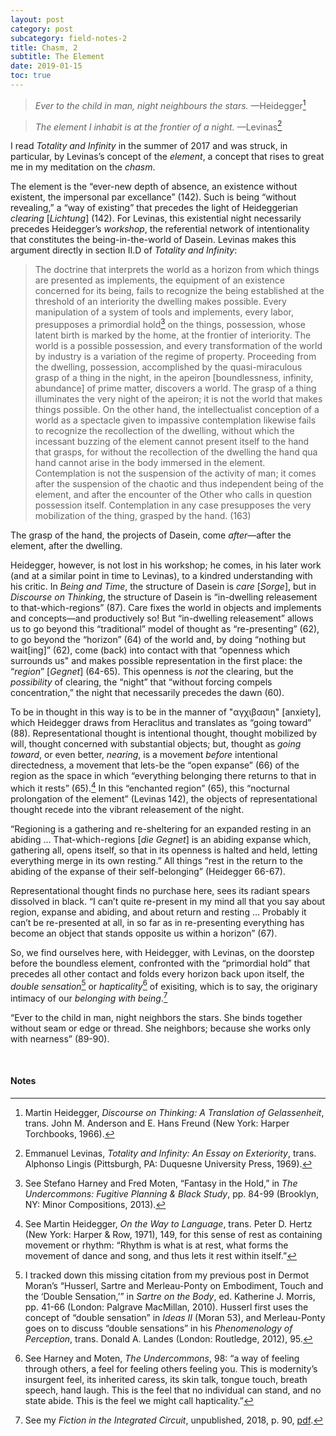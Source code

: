 ```yaml
---
layout: post
category: post
subcategory: field-notes-2
title: Chasm, 2
subtitle: The Element
date: 2019-01-15
toc: true
---
```


> *Ever to the child in man, night neighbours the stars.* —Heidegger[^1]

> *The element I inhabit is at the frontier of a night.* —Levinas[^2]

I read *Totality and Infinity* in the summer of 2017 and was struck, in particular, by Levinas’s concept of the *element*, a concept that rises to great me in my meditation on the *chasm*.

The element is the “ever-new depth of absence, an existence without existent, the impersonal par excellance” (142). Such is being “without revealing,” a “way of existing” that precedes the light of Heideggerian *clearing* [*Lichtung*] (142). For Levinas, this existential night necessarily precedes Heidegger’s *workshop*, the referential network of intentionality that constitutes the being-in-the-world of Dasein. Levinas makes this argument directly in section II.D of *Totality and Infinity*:

> The doctrine that interprets the world as a horizon from which things are presented as implements, the equipment of an existence concerned for its being, fails to recognize the being established at the threshold of an interiority the dwelling makes possible. Every manipulation of a system of tools and implements, every labor, presupposes a primordial hold[^3] on the things, possession, whose latent birth is marked by the home, at the frontier of interiority. The world is a possible possession, and every transformation of the world by industry is a variation of the regime of property. Proceeding from the dwelling, possession, accomplished by the quasi-miraculous grasp of a thing in the night, in the apeiron [boundlessness, infinity, abundance] of prime matter, discovers a world. The grasp of a thing illuminates the very night of the apeiron; it is not the world that makes things possible. On the other hand, the intellectualist conception of a world as a spectacle given to impassive contemplation likewise fails to recognize the recollection of the dwelling, without which the incessant buzzing of the element cannot present itself to the hand that grasps, for without the recollection of the dwelling the hand qua hand cannot arise in the body immersed in the element. Contemplation is not the suspension of the activity of man; it comes after the suspension of the chaotic and thus independent being of the element, and after the encounter of the Other who calls in question possession itself. Contemplation in any case presupposes the very mobilization of the thing, grasped by the hand. (163)

The grasp of the hand, the projects of Dasein, come *after*—after the element, after the dwelling.

Heidegger, however, is not lost in his workshop; he comes, in his later work (and at a similar point in time to Levinas), to a kindred understanding with his critic. In *Being and Time*, the structure of Dasein is *care* [*Sorge*], but in *Discourse on Thinking*, the structure of Dasein is “in-dwelling releasement to that-which-regions” (87). Care fixes the world in objects and implements and concepts—and productively so! But “in-dwelling releasement” allows us to go beyond this “traditional” model of thought as “re-presenting” (62), to go beyond the “horizon” (64) of the world and, by doing “nothing but wait[ing]” (62), come (back) into contact with that “openness which surrounds us" and makes possible representation in the first place: the “*region*” [*Gegnet*] (64-65). This openness is *not* the clearing, but the *possibility* of clearing, the “night” that “without forcing compels concentration,” the night that necessarily precedes the dawn (60).

To be in thought in this way is to be in the manner of "αγχιβασιη" [anxiety], which Heidegger draws from Heraclitus and translates as “going toward” (88). Representational thought is intentional thought, thought mobilized by will, thought concerned with substantial objects; but, thought as *going toward*, or even better, *nearing*, is a movement *before* intentional directedness, a movement that lets-be the “open expanse” (66) of the region as the space in which “everything belonging there returns to that in which it rests” (65).[^4] In this “enchanted region” (65), this “nocturnal prolongation of the element” (Levinas 142), the objects of representational thought recede into the vibrant releasement of the night.

“Regioning is a gathering and re-sheltering for an expanded resting in an abiding … That-which-regions [*die Gegnet*] is an abiding expanse which, gathering all, opens itself, so that in its openness is halted and held, letting everything merge in its own resting.” All things “rest in the return to the abiding of the expanse of their self-belonging” (Heidegger 66-67).

Representational thought finds no purchase here, sees its radiant spears dissolved in black. “I can’t quite re-present in my mind all that you say about region, expanse and abiding, and about return and resting … Probably it can’t be re-presented at all, in so far as in re-presenting everything has become an object that stands opposite us within a horizon” (67).

So, we find ourselves here, with Heidegger, with Levinas, on the doorstep before the boundless element, confronted with the “primordial hold” that precedes all other contact and folds every horizon back upon itself, the *double sensation*[^5] or *hapticality*[^6] of exisiting, which is to say, the originary intimacy of our *belonging with being*.[^7]

“Ever to the child in man, night neighbors the stars. She binds together without seam or edge or thread. She neighbors; because she works only with nearness” (89-90).

<br>

#### Notes

[^1]: Martin Heidegger, *Discourse on Thinking: A Translation of Gelassenheit*, trans. John M. Anderson and E. Hans Freund (New York: Harper Torchbooks, 1966).

[^2]: Emmanuel Levinas, *Totality and Infinity: An Essay on Exteriority*, trans. Alphonso Lingis (Pittsburgh, PA: Duquesne University Press, 1969).

[^3]: See Stefano Harney and Fred Moten, “Fantasy in the Hold,” in *The Undercommons: Fugitive Planning & Black Study*, pp. 84-99 (Brooklyn, NY: Minor Compositions, 2013).

[^4]: See Martin Heidegger, *On the Way to Language*, trans. Peter D. Hertz (New York: Harper & Row, 1971), 149, for this sense of rest as containing movement or rhythm: “Rhythm is what is at rest, what forms the movement of dance and song, and thus lets it rest within itself.”

[^5]: I tracked down this missing citation from my previous post in Dermot Moran’s “Husserl, Sartre and Merleau-Ponty on Embodiment, Touch and the ‘Double Sensation,’” in *Sartre on the Body*, ed. Katherine J. Morris, pp. 41-66 (London: Palgrave MacMillan, 2010). Husserl first uses the concept of “double sensation” in *Ideas II* (Moran 53), and Merleau-Ponty goes on to discuss “double sensations” in his *Phenomenology of Perception*, trans. Donald A. Landes (London: Routledge, 2012), 95.

[^6]: See Harney and Moten, *The Undercommons*, 98: “a way of feeling through others, a feel for feeling others feeling you. This is modernity’s insurgent feel, its inherited caress, its skin talk, tongue touch, breath speech, hand laugh. This is the feel that no individual can stand, and no state abide. This is the feel we might call hapticality.”

[^7]: See my *Fiction in the Integrated Circuit*, unpublished, 2018, p. 90, [pdf](https://www.academia.edu/40272048/).
